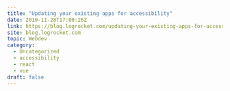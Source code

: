 ```yaml
---
title: "Updating your existing apps for accessibility"
date: 2019-11-28T17:00:26Z
link: https://blog.logrocket.com/updating-your-existing-apps-for-accessibility/?utm_medium=RSS&utm_source=hune
site: blog.logrocket.com
topic: Webdev
category:
  - Uncategorized
  - accessibility
  - react
  - vue
draft: false
---
```

